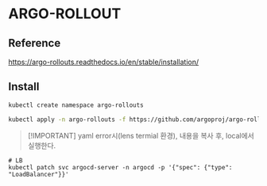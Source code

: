 # ARGO-ROLLOUT

## Reference
https://argo-rollouts.readthedocs.io/en/stable/installation/

## Install
```bash
kubectl create namespace argo-rollouts

kubectl apply -n argo-rollouts -f https://github.com/argoproj/argo-rollouts/releases/latest/download/install.yaml

```                           

> [!IMPORTANT] yaml error시(lens termial 환경), 내용을 복사 후, local에서 실행한다.

```ingress
# LB
kubectl patch svc argocd-server -n argocd -p '{"spec": {"type": "LoadBalancer"}}'
```
